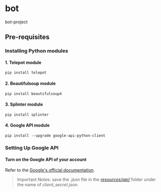 # bot
bot-project

## Pre-requisites
### Installing Python modules

#### **1. Telepot module**
```pip install telepot```
	
#### **2. Beautifulsoup module**
```pip install beautifulsoup4```

#### **3. Splinter module**
```pip install splinter```

#### **4. Google API module**
```pip install --upgrade google-api-python-client```

### Setting Up Google API
#### **Turn on the Google API of your account**
Refer to the [Google's official documentation](https://developers.google.com/google-apps/calendar/quickstart/python).
> Important Notes: save the .json file in the *[resources/api/](resources/api)* folder under the name of *client_secret.json*.
